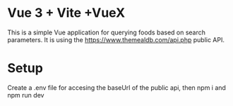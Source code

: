 # Vue 3 + Vite +VueX

This is a simple Vue application for querying foods based on search parameters. It is using the https://www.themealdb.com/api.php public API.

# Setup

Create a .env file for accesing the baseUrl of the public api, then npm i and npm run dev

